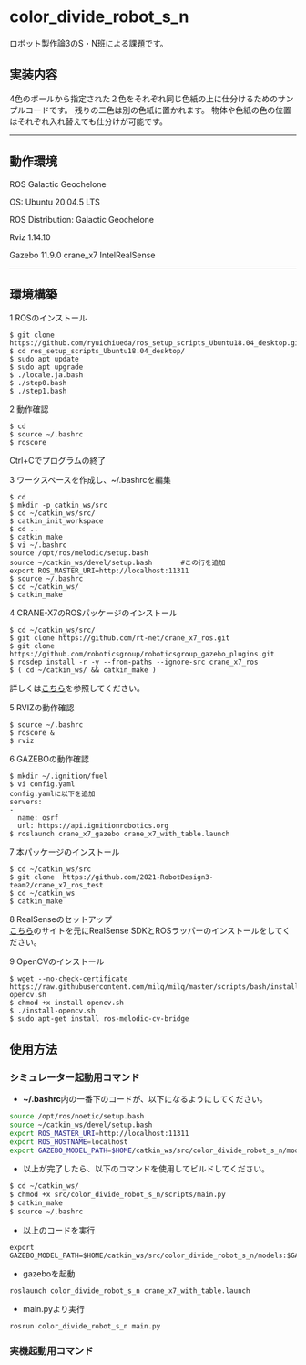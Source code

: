 # color_divide_robot_s_n
ロボット製作論3のS・N班による課題です。

## 実装内容
 
4色のボールから指定された２色をそれぞれ同じ色紙の上に仕分けるためのサンプルコードです。
残りの二色は別の色紙に置かれます。
物体や色紙の色の位置はそれぞれ入れ替えても仕分けが可能です。
 
 ---
## 動作環境

ROS Galactic Geochelone

OS: Ubuntu 20.04.5 LTS


ROS Distribution: Galactic Geochelone


Rviz 1.14.10


Gazebo 11.9.0 crane_x7 IntelRealSense

---
## 環境構築

1 ROSのインストール

```  
$ git clone https://github.com/ryuichiueda/ros_setup_scripts_Ubuntu18.04_desktop.git
$ cd ros_setup_scripts_Ubuntu18.04_desktop/
$ sudo apt update
$ sudo apt upgrade
$ ./locale.ja.bash
$ ./step0.bash
$ ./step1.bash
```

2 動作確認

```  
$ cd     
$ source ~/.bashrc
$ roscore
```
Ctrl+Cでプログラムの終了

3 ワークスペースを作成し、~/.bashrcを編集

```  
$ cd
$ mkdir -p catkin_ws/src
$ cd ~/catkin_ws/src/
$ catkin_init_workspace
$ cd ..
$ catkin_make
$ vi ~/.bashrc
source /opt/ros/melodic/setup.bash
source ~/catkin_ws/devel/setup.bash       #この行を追加
export ROS_MASTER_URI=http://localhost:11311
$ source ~/.bashrc
$ cd ~/catkin_ws/
$ catkin_make
```

4 CRANE-X7のROSパッケージのインストール

```  
$ cd ~/catkin_ws/src/  
$ git clone https://github.com/rt-net/crane_x7_ros.git
$ git clone https://github.com/roboticsgroup/roboticsgroup_gazebo_plugins.git
$ rosdep install -r -y --from-paths --ignore-src crane_x7_ros
$ ( cd ~/catkin_ws/ && catkin_make )
```  
詳しくは[こちら](https://github.com/rt-net/crane_x7_ros)を参照してください。

5 RVIZの動作確認

```  
$ source ~/.bashrc
$ roscore &
$ rviz
```

6 GAZEBOの動作確認

```  
$ mkdir ~/.ignition/fuel
$ vi config.yaml
config.yamlに以下を追加
servers:
-
  name: osrf
  url: https://api.ignitionrobotics.org
$ roslaunch crane_x7_gazebo crane_x7_with_table.launch
```
  
7 本パッケージのインストール

```  
$ cd ~/catkin_ws/src  
$ git clone  https://github.com/2021-RobotDesign3-team2/crane_x7_ros_test
$ cd ~/catkin_ws
$ catkin_make
```  

8 RealSenseのセットアップ  
[こちら](https://demura.net/robot/16525.html)のサイトを元にRealSense SDKとROSラッパーのインストールをしてください。

9 OpenCVのインストール  
```  
$ wget --no-check-certificate https://raw.githubusercontent.com/milq/milq/master/scripts/bash/install-opencv.sh  
$ chmod +x install-opencv.sh
$ ./install-opencv.sh
$ sudo apt-get install ros-melodic-cv-bridge
```  
## 使用方法

### シミュレーター起動用コマンド

- **~/.bashrc**内の一番下のコードが、以下になるようにしてください。
```bash
source /opt/ros/noetic/setup.bash
source ~/catkin_ws/devel/setup.bash
export ROS_MASTER_URI=http://localhost:11311
export ROS_HOSTNAME=localhost
export GAZEBO_MODEL_PATH=$HOME/catkin_ws/src/color_divide_robot_s_n/models:$GAZEBO_MODEL_PATH
```
- 以上が完了したら、以下のコマンドを使用してビルドしてください。
```bash
$ cd ~/catkin_ws/
$ chmod +x src/color_divide_robot_s_n/scripts/main.py
$ catkin_make
$ source ~/.bashrc
```
- 以上のコードを実行
```
export GAZEBO_MODEL_PATH=$HOME/catkin_ws/src/color_divide_robot_s_n/models:$GAZEBO_MODEL_PATH
```
- gazeboを起動
```
roslaunch color_divide_robot_s_n crane_x7_with_table.launch
```
- main.pyより実行
```
rosrun color_divide_robot_s_n main.py
```
### 実機起動用コマンド


```

